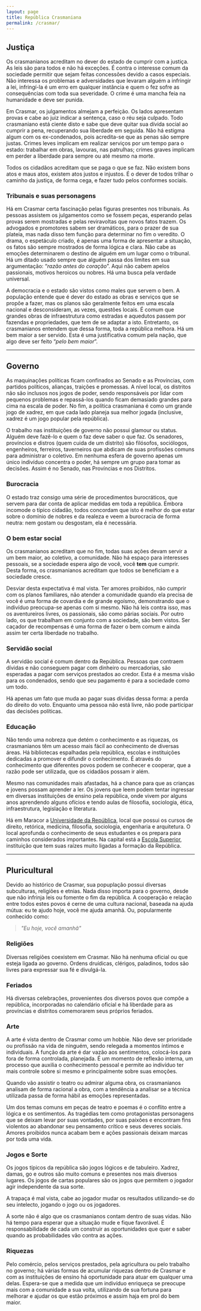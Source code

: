 ```yaml
---
layout: page
title: República Crasmaniana
permalink: /crasmar/
---
```


## Justiça

Os crasmanianos acreditam no dever do estado de cumprir com a justiça. As leis são para todos e não há exceções. É contra o interesse comum da sociedade permitir que sejam feitas concessões devido a casos especiais. Não interessa os problemas e adversidades que levaram alguém a infringir a lei, infringí-la é um erro em qualquer instância e quem o fez sofre as consequências com toda sua severidade. O crime é uma mancha feia na humanidade e deve ser punida.

Em Crasmar, os julgamentos almejam a perfeição. Os lados apresentam provas e cabe ao juiz indicar a sentença, caso o réu seja culpado. Todo crasmaniano está ciente disto e sabe que deve quitar sua dívida social ao cumprir a pena, recuperando sua liberdade em seguida. Não há estigma algum com os ex-condenados, pois acredita-se que as penas são sempre justas. Crimes leves implicam em realizar serviços por um tempo para o estado: trabalhar em obras, lavouras, nas patrulhas; crimes graves implicam em perder a liberdade para sempre ou até mesmo na morte.

Todos os cidadãos acreditam que se paga o que se faz. Não existem bons atos e maus atos, existem atos justos e injustos. É o dever de todos trilhar o caminho da justiça, de forma cega, e fazer tudo pelos conformes sociais.

### Tribunais e suas personagens

Há em Crasmar certa fascinação pelas figuras presentes nos tribunais. As pessoas assistem os julgamentos como se fossem peças, esperando pelas provas serem mostradas e pelas reviravoltas que novos fatos trazem. Os advogados e promotores sabem ser dramáticos, para o prazer de sua plateia, mas nada disso tem função para determinar no fim o veredito. O drama, o espetáculo criado, é apenas uma forma de apresentar a situação, os fatos são sempre mostrados de forma lógica e clara. Não cabe as emoções determinarem o destino de alguém em um lugar como o tribunal. Há um ditado usado sempre que alguém passa dos limites em sua argumentação: “*razão antes do coração*”. Aqui não cabem apelos passionais, motivos heroicos ou nobres. Há uma busca pela verdade universal.

A democracia e o estado são vistos como males que servem o bem. A população entende que é dever do estado as obras e serviços que se propõe a fazer, mas os planos são geralmente feitos em uma escala nacional e desconsideram, as vezes, questões locais. É comum que grandes obras de infraestrutura como estradas e aquedutos passem por fazendas e propriedades, que tem de se adaptar a isto. Entretanto, os crasmanianos entendem que dessa forma, toda a república melhora. Há um bem maior a ser servido. Esta é uma justificativa comum pela nação, que algo deve ser feito “*pelo bem maior*”.

---

## Governo

As maquinações políticas ficam confinados ao Senado e as Províncias, com partidos políticos, alianças, traições e promessas. A nível local, os distritos não são inclusos nos jogos de poder, sendo responsáveis por lidar com pequenos problemas e repassá-los quando ficam demasiado grandes para cima na escala de poder. No fim, a política crasmaniana é como um grande jogo de xadrez, em que cada lado planeja sua melhor jogada (inclusive, xadrez é um jogo popular pela república).

O trabalho nas instituições de governo não possui glamour ou status. Alguém deve fazê-lo e quem o faz deve saber o que faz. Os senadores, províncios e distros (quem cuida de um distrito) são filósofos, sociólogos, engenheiros, ferreiros, taverneiros que abdicam de suas profissões comuns para administrar o coletivo. Em nenhuma esfera de governo apenas um único indivíduo concentra o poder, há sempre um grupo para tomar as decisões. Assim é no Senado, nas Províncias e nos Distritos.

### Burocracia

O estado traz consigo uma série de procedimentos burocráticos, que servem para dar conta de aplicar medidas em toda a república. Embora incomode o típico cidadão, todos concordam que isto é melhor do que estar sobre o domínio de nobres e da realeza e veem a burocracia de forma neutra: nem gostam ou desgostam, ela é necessária.

### O bem estar social

Os crasmanianos acreditam que no fim, todas suas ações devam servir a um bem maior, ao coletivo, a comunidade. Não há espaço para interesses pessoais, se a sociedade espera algo de você, você **tem** que cumprir. Desta forma, os crasmanianos acreditam que todos se beneficiam e a sociedade cresce.

Desviar desta expectativa é mal vista. Ter amores proibidos, não cumprir com os planos familiares, não atender a comunidade quando ela precisa de você é uma forma de covardia e de grande egoísmo, demonstrando que o indivíduo preocupa-se apenas com si mesmo. Não há leis contra isso, mas os aventureiros livres, os passionais, são como párias sociais. Por outro lado, os que trabalham em conjunto com a sociedade, são bem vistos. Ser caçador de recompensas é uma forma de fazer o bem comum e ainda assim ter certa liberdade no trabalho.

### Servidão social

A servidão social é comum dentro da República. Pessoas que contraem dívidas e não conseguem pagar com dinheiro ou mercadorias, são esperadas a pagar com serviços prestados ao credor. Esta é a mesma visão para os condenados, sendo que seu pagamento é para a sociedade como um todo.

Há apenas um fato que muda ao pagar suas dívidas dessa forma: a perda do direito do voto. Enquanto uma pessoa não está livre, não pode participar das decisões políticas.

### Educação

Não tendo uma nobreza que detém o conhecimento e as riquezas, os crasmanianos têm um acesso mais fácil ao conhecimento de diversas áreas. Há bibliotecas espalhadas pela república, escolas e instituições dedicadas a promover e difundir o conhecimento. É através do conhecimento que diferentes povos podem se conhecer e cooperar, que a razão pode ser utilizada, que os cidadãos possam ir além.

Mesmo nas comunidades mais afastadas, há a chance para que as crianças e jovens possam aprender a ler. Os jovens que leem podem tentar ingressar em diversas instituições de ensino pela república, onde vivem por alguns anos aprendendo alguns ofícios e tendo aulas de filosofia, sociologia, ética, infraestrutura, legislação e literatura.

Há em Maracor a <a href="{{ site.baseurl }}/crasmar/universidade-maracor">Universidade da República</a>, local que possui os cursos de direito, retórica, medicina, filosofia, sociologia, engenharia e arquitetura. O local aprofunda o conhecimento de seus estudantes e os prepara para caminhos considerados importantes. Na capital está a <a href="{{ site.baseurl }}/crasmar/universidade-maracor">Escola Superior</a>, instituição que tem suas raízes muito ligadas a formação da República.

---

## Pluricultural

Devido ao histórico de Crasmar, sua popuplação possui diversas subculturas, religiões e etnias. Nada disso importa para o governo, desde que não infrinja leis ou fomente o fim da república. A cooperação e relação entre todos estes povos é cerne de uma cultura nacional, baseada na ajuda mútua: eu te ajudo hoje, você me ajuda amanhã. Ou, popularmente conhecido como: 

> *"Eu hoje, você amanhã"*

### Religiões

Diversas religiões coexistem em Crasmar. Não há nenhuma oficial ou que esteja ligada ao governo. Ordens druídicas, clérigos, paladinos, todos são livres para expressar sua fé e divulgá-la.

### Feriados

Há diversas celebrações, provenientes dos diversos povos que compõe a república, incorporadas no calendário oficial e há liberdade para as províncias e distritos comemorarem seus próprios feriados.

### Arte

A arte é vista dentro de Crasmar como um hobbie. Não deve ser prioridade ou profissão na vida de ninguém, sendo relegada a momentos íntimos e individuais. A função da arte é dar vazão aos sentimentos, colocá-los para fora de forma controlada, planejada. É um momento de reflexão interna, um processo que auxilia o conhecimento pessoal e permite ao indivíduo ter mais controle sobre si mesmo e principalmente sobre suas emoções.

Quando vão assistir o teatro ou admirar alguma obra, os crasmanianos analisam de forma racional a obra, com a tendência a analisar se a técnica utilizada passa de forma hábil as emoções representadas.

Um dos temas comuns em peças de teatro e poemas é o conflito entre a lógica e os sentimentos. As tragédias tem como protagonistas personagens que se deixam levar por suas vontades, por suas paixões e encontram fins violentos ao abandonar seu pensamento crítico e seus deveres sociais. Amores proibidos nunca acabam bem e ações passionais deixam marcas por toda uma vida.

### Jogos e Sorte

Os jogos típicos da república são jogos lógicos e de tabuleiro. Xadrez, damas, go e outros são muito comuns e presentes nos mais diversos lugares. Os jogos de cartas populares são os jogos que permitem o jogador agir independente da sua sorte.

A trapaça é mal vista, cabe ao jogador mudar os resultados utilizando-se do seu intelecto, jogando o jogo ou os jogadores.

A sorte não é algo que os crasmanianos contam dentro de suas vidas. Não há tempo para esperar que a situação mude e fique favorável. É responsabilidade de cada um construir as oportunidades que quer e saber quando as probabilidades vão contra as ações.

### Riquezas

Pelo comércio, pelos serviços prestados, pela agricultura ou pelo trabalho no governo; há várias formas de acumular riquezas dentro de Crasmar e com as instituições de ensino há oportunidade para atuar em qualquer uma delas. Espera-se que a medida que um indivíduo enriqueça se preocupe mais com a comunidade a sua volta, utilizando de sua fortuna para melhorar e ajudar os que estão próximos e assim haja em prol do bem maior.